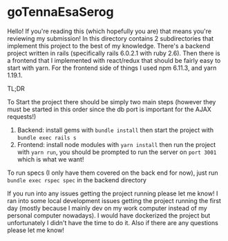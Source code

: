 # goTennaEsaSerog

Hello! If you're reading this (which hopefully you are) that means you're reviewing my submission! In this directory contains 2 subdirectories that implement this project to the best of my knowledge. There's a backend project written in rails (specifically rails 6.0.2.1 with ruby 2.6). Then there is a frontend that I implemented with react/redux that should be fairly easy to start with yarn. For the frontend side of things I used npm 6.11.3, and yarn 1.19.1.


TL;DR

To Start the project there should be simply two main steps (however they must be started in this order since the db port is important for the AJAX requests!)

1. Backend: install gems with `bundle install` then start the project with `bundle exec rails s`
2. Frontend: install node modules with `yarn install` then run the project with `yarn run`, you should be prompted to run the server on `port 3001` which is what we want!

To run specs (I only have them covered on the back end for now), just run `bundle exec rspec spec` in the backend directory

If you run into any issues getting the project running please let me know! I ran into some local development issues getting the project running the first day (mostly because I mainly dev on my work computer instead of my personal computer nowadays). I would have dockerized the project but unfortunately I didn't have the time to do it. Also if there are any questions please let me know! 